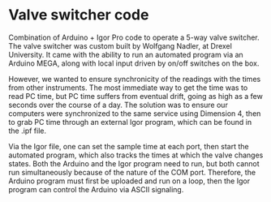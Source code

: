 # Valve switcher code
Combination of Arduino + Igor Pro code to operate a 5-way valve switcher. The valve switcher was custom built by Wolfgang Nadler, at Drexel University. It came with the ability to run an automated program via an Arduino MEGA, along with local input driven by on/off switches on the box.

However, we wanted to ensure synchronicity of the readings with the times from other instruments. The most immediate way to get the time was to read PC time, but PC time suffers from eventual drift, going as high as a few seconds over the course of a day. The solution was to ensure our computers were synchronized to the same service using Dimension 4, then to grab PC time through an external Igor program, which can be found in the .ipf file.

Via the Igor file, one can set the sample time at each port, then start the automated program, which also tracks the times at which the valve changes states. Both the Arduino and the Igor program need to run, but both cannot run simultaneously because of the nature of the COM port. Therefore, the Arduino program must first be uploaded and run on a loop, then the Igor program can control the Arduino via ASCII signaling.
